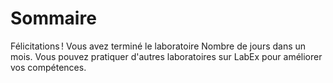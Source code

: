 # Sommaire

Félicitations ! Vous avez terminé le laboratoire Nombre de jours dans un mois. Vous pouvez pratiquer d'autres laboratoires sur LabEx pour améliorer vos compétences.
